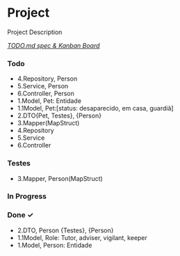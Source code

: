 # Project

Project Description

<em>[TODO.md spec & Kanban Board](https://bit.ly/3fCwKfM)</em>

### Todo

- 4.Repository, Person  
- 5.Service, Person  
- 6.Controller, Person  
- 1.Model, Pet: Entidade  
- 1.1Model, Pet:[status: desaparecido, em casa, guardiã]  
- 2.DTO{Pet, Testes}, {Person}  
- 3.Mapper(MapStruct)  
- 4.Repository  
- 5.Service  
- 6.Controller  

### Testes

- 3.Mapper, Person(MapStruct)  

### In Progress


### Done ✓

- 2.DTO, Person {Testes}, {Person}  
- 1.1Model, Role: Tutor, adviser, vigilant, keeper  
- 1.Model, Person: Entidade  

